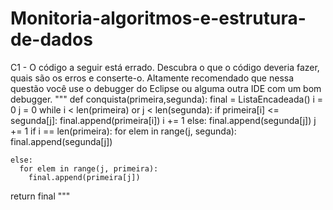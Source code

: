 # Monitoria-algoritmos-e-estrutura-de-dados

C1 - ​O código a seguir está errado​. Descubra o que o código deveria fazer, quais são os
erros e conserte-o. Altamente recomendado que nessa questão você use o debugger do
Eclipse ou alguma outra IDE com um bom debugger.
"""
def conquista(primeira,segunda):
  final = ListaEncadeada()
  i = 0
  j = 0
  while i < len(primeira) or j < len(segunda):
    if primeira[i] <= segunda[j]:
      final.append(primeira[i])
      i += 1
    else:
      final.append(segunda[j])
      j += 1
    if i == len(primeira):
      for elem in range(j, segunda):
        final.append(segunda[j])

    else:
      for elem in range(j, primeira):
        final.append(primeira[j])

  return final
  """
